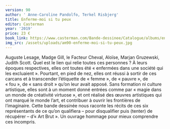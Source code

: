 ```yaml
---
version: 90
author: ' Anne-Caroline Pandolfo, Terkel Risbjerg'
title: Enferme-moi si tu peux
editor: Casterman
year: '2019'
price: 23 €
book_link: https://www.casterman.com/Bande-dessinee/Catalogue/albums/enferme-moi-si-tu-peux
img_src: /assets/uploads/am90-enferme-moi-si-tu-peux.jpg
---
```

Auguste Lesage, Madge Gill, le Facteur Cheval, Aloïse, Marjan Gruzewski, Judith Scott. Quel est le lien qui relie toutes ces personnes ? À leurs époques respectives, elles ont toutes été « enfermées dans une société qui les excluaient ». Pourtant, en pied de nez, elles ont réussi à sortir de ces carcans et à transcender l’étiquette de « femme », de « pauvre », de « fou », de « sans droit » qu’on leur avait apposé. Sans formation ni culture artistique, elles sont à un moment donné entrées comme par « magie dans un monde de créativité virtuose », et ont réalisé des œuvres artistiques qui ont marqué le monde l’art, et contribuer à ouvrir les frontières de l’imaginaire. Cette bande dessinée nous raconte les récits de ces six représentants de ce qu’on qualifiera – pour disqualifier puis (tenter) de récupérer –  d’« Art Brut ». Un ouvrage hommage pour mieux comprendre ces incompris.

